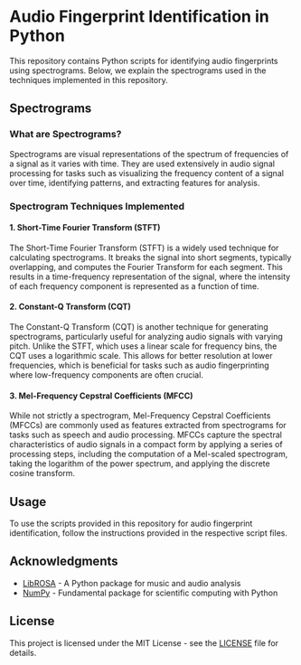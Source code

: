 # Audio Fingerprint Identification in Python

This repository contains Python scripts for identifying audio fingerprints using spectrograms. Below, we explain the spectrograms used in the techniques implemented in this repository.

## Spectrograms

### What are Spectrograms?

Spectrograms are visual representations of the spectrum of frequencies of a signal as it varies with time. They are used extensively in audio signal processing for tasks such as visualizing the frequency content of a signal over time, identifying patterns, and extracting features for analysis.

### Spectrogram Techniques Implemented

#### 1. Short-Time Fourier Transform (STFT)

The Short-Time Fourier Transform (STFT) is a widely used technique for calculating spectrograms. It breaks the signal into short segments, typically overlapping, and computes the Fourier Transform for each segment. This results in a time-frequency representation of the signal, where the intensity of each frequency component is represented as a function of time.

#### 2. Constant-Q Transform (CQT)

The Constant-Q Transform (CQT) is another technique for generating spectrograms, particularly useful for analyzing audio signals with varying pitch. Unlike the STFT, which uses a linear scale for frequency bins, the CQT uses a logarithmic scale. This allows for better resolution at lower frequencies, which is beneficial for tasks such as audio fingerprinting where low-frequency components are often crucial.

#### 3. Mel-Frequency Cepstral Coefficients (MFCC)

While not strictly a spectrogram, Mel-Frequency Cepstral Coefficients (MFCCs) are commonly used as features extracted from spectrograms for tasks such as speech and audio processing. MFCCs capture the spectral characteristics of audio signals in a compact form by applying a series of processing steps, including the computation of a Mel-scaled spectrogram, taking the logarithm of the power spectrum, and applying the discrete cosine transform.

## Usage

To use the scripts provided in this repository for audio fingerprint identification, follow the instructions provided in the respective script files.

## Acknowledgments

- [LibROSA](https://librosa.org/) - A Python package for music and audio analysis
- [NumPy](https://numpy.org/) - Fundamental package for scientific computing with Python

## License

This project is licensed under the MIT License - see the [LICENSE](LICENSE) file for details.

